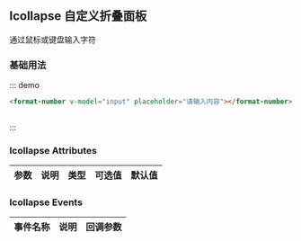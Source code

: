 <script>
  export default {
    data() {
      return {
        input: ''
      };
    }
  }
</script>
## Icollapse 自定义折叠面板

通过鼠标或键盘输入字符

### 基础用法

::: demo
```html
<format-number v-model="input" placeholder="请输入内容"></format-number>
 
```
:::


### Icollapse Attributes

| 参数          | 说明            | 类型            | 可选值                 | 默认值   |
|-------------  |---------------- |---------------- |---------------------- |-------- |
 

### Icollapse Events
| 事件名称 | 说明 | 回调参数 |
|---------|--------|---------|
 